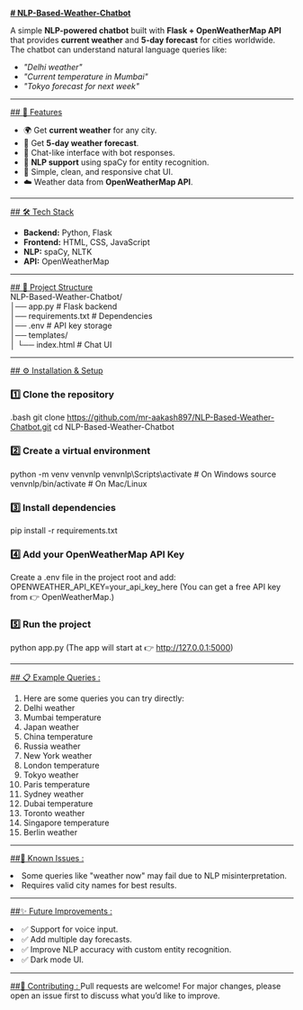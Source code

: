 <b><u># NLP-Based-Weather-Chatbot </u></b>

A simple **NLP-powered chatbot** built with **Flask + OpenWeatherMap API** that provides **current weather** and **5-day forecast** for cities worldwide.  
The chatbot can understand natural language queries like:

- *"Delhi weather"*  
- *"Current temperature in Mumbai"*  
- *"Tokyo forecast for next week"*  

---

<u>## 🚀 Features </u>
- 🌍 Get **current weather** for any city.  
- 📅 Get **5-day weather forecast**.  
- 💬 Chat-like interface with bot responses.  
- 🧠 **NLP support** using spaCy for entity recognition.  
- 🎨 Simple, clean, and responsive chat UI.  
- ☁️ Weather data from **OpenWeatherMap API**.  

---

<u>## 🛠️ Tech Stack </u>
- **Backend:** Python, Flask  
- **Frontend:** HTML, CSS, JavaScript  
- **NLP:** spaCy, NLTK  
- **API:** OpenWeatherMap  

---

<u>## 📂 Project Structure </u><br>
NLP-Based-Weather-Chatbot/<br>
│── app.py # Flask backend<br>
│── requirements.txt # Dependencies<br>
│── .env # API key storage<br>
│── templates/<br>
│ └── index.html # Chat UI<br>


---

<u>## ⚙️ Installation & Setup </u>

### 1️⃣ Clone the repository
.bash
git clone https://github.com/mr-aakash897/NLP-Based-Weather-Chatbot.git
cd NLP-Based-Weather-Chatbot

### 2️⃣ Create a virtual environment
python -m venv venvnlp
venvnlp\Scripts\activate    # On Windows
source venvnlp/bin/activate # On Mac/Linux

### 3️⃣ Install dependencies
pip install -r requirements.txt

### 4️⃣ Add your OpenWeatherMap API Key
Create a .env file in the project root and add:
OPENWEATHER_API_KEY=your_api_key_here     (You can get a free API key from 👉 OpenWeatherMap.)

### 5️⃣ Run the project
python app.py
(The app will start at 👉 http://127.0.0.1:5000)

---

<u>## 📋 Example Queries : </u><br>
<ol><li>Here are some queries you can try directly: </li>
<li>Delhi weather </li>
<li>Mumbai temperature </li>
<li>Japan weather </li>
<li>China temperature </li>
<li> Russia weather </li>
<li> New York weather </li>
<li> London temperature </li>
<li> Tokyo weather </li>
<li> Paris temperature </li>
<li> Sydney weather </li>
<li> Dubai temperature </li>
<li> Toronto weather </li>
<li> Singapore temperature </li>
<li> Berlin weather </li></ol>

---

<u>##🚧 Known Issues : </u><br>
<li>Some queries like "weather now" may fail due to NLP misinterpretation.</li>
<li>Requires valid city names for best results.</li>

---

<u>##✨ Future Improvements : </u><br>
<li>✅ Support for voice input.</li>
<li>✅ Add multiple day forecasts.</li>
<li>✅ Improve NLP accuracy with custom entity recognition.</li>
<li>✅ Dark mode UI.</li>

---

<u>##🤝 Contributing : </u>
Pull requests are welcome! For major changes, please open an issue first to discuss what you’d like to improve.
